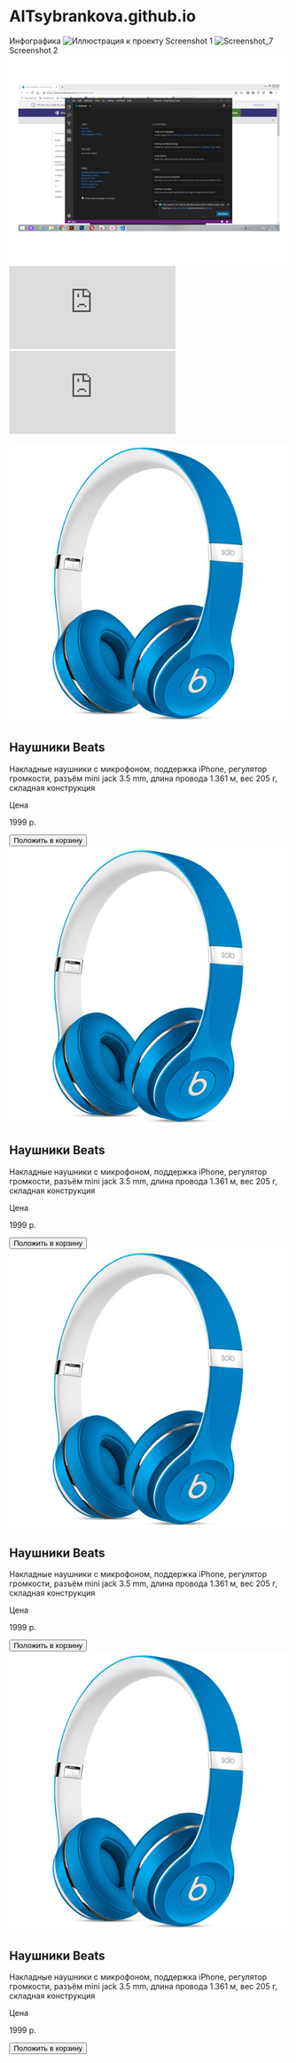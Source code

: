 # AlTsybrankova.github.io
Инфографика
![Иллюстрация к проекту](https://user-images.githubusercontent.com/50791385/58375134-fa9bb680-7f54-11e9-9570-726bdb10b751.jpg)
Screenshot 1
![Screenshot_7](https://user-images.githubusercontent.com/50791385/58378142-26d82700-7f97-11e9-9a06-cc15dc98b649.png)
Screenshot 2
![screenshot 2](https://raw.githubusercontent.com/AlTsybrankova/AlTsybrankova.github.io/master/printscr%202.jpg)
![my page](https://github.com/AlTsybrankova/AlTsybrankova.github.io/blob/master/index.html)
![my page 2](https://github.com/AlTsybrankova/AlTsybrankova.github.io/tree/master/dz4/https://github.com/AlTsybrankova/AlTsybrankova.github.io/blob/master/dz4/index.html)
<!DOCTYPE html>
<html lang="ru">
<head>
    <meta charset="UTF-8">
    <meta name="viewport" content="width=device-width, initial-scale=1.0">
    <meta http-equiv="X-UA-Compatible" content="ie=edge">
    <title>Карточка товара</title>
    <link rel="stylesheet" href="css/main.css">
</head>
<body>
    <div class="wrap">
        <div class="card">
            <div class="inner__img">
                <img src="img/phone.jpg" alt="">
            </div>
            <div class="inner__text">
                <h2>Наушники Beats</h2>
                <p>Накладные наушники с микрофоном, поддержка iPhone, регулятор громкости, разъём mini jack 3.5 mm, длина провода 1.361 м, вес 205 г, складная конструкция</p>
                <p>Цена</p>
                <p class="cost">1999 р.</p>
                <input type="button" value="Положить в корзину">
            </div>
        </div>
        <div class="card1">
            <div class="inner__img">
                <img src="img/phone.jpg" alt="">
            </div>
            <div class="inner__text">
                <h2>Наушники Beats</h2>
                <p>Накладные наушники с микрофоном, поддержка iPhone, регулятор громкости, разъём mini jack 3.5 mm, длина провода 1.361 м, вес 205 г, складная конструкция</p>
                <p>Цена</p>
                <p class="cost">1999 р.</p>
                <input type="button" value="Положить в корзину">
            </div>
        </div>
        <div class="card2">
            <div class="inner__img">
                <img src="img/phone.jpg" alt="">
            </div>
            <div class="inner__text">
                <h2>Наушники Beats</h2>
                <p>Накладные наушники с микрофоном, поддержка iPhone, регулятор громкости, разъём mini jack 3.5 mm, длина провода 1.361 м, вес 205 г, складная конструкция</p>
                <p>Цена</p>
                <p class="cost">1999 р.</p>
                <input type="button" value="Положить в корзину">
            </div>
        </div>
        <div class="card3">
            <div class="inner__img">
                <img src="img/phone.jpg" alt="">
            </div>
            <div class="inner__text">
                <h2>Наушники Beats</h2>
                <p>Накладные наушники с микрофоном, поддержка iPhone, регулятор громкости, разъём mini jack 3.5 mm, длина провода 1.361 м, вес 205 г, складная конструкция</p>
                <p>Цена</p>
                <p class="cost">1999 р.</p>
                <input type="button" value="Положить в корзину">
            </div>
        </div>
    </div>
</body>
</html>
